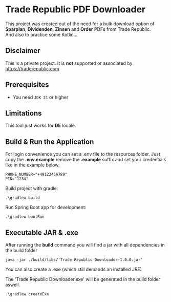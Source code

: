 # Trade Republic PDF Downloader
This project was created out of the need for a bulk download option of **Sparplan**, **Dividenden**, **Zinsen** and **Order** PDFs from Trade Republic.</br>
And also to practice some Kotlin...

## Disclaimer
This is a private project. It is **not** supported or associated by https://traderepublic.com

## Prerequisites
- You need ```JDK 21``` or higher

## Limitations
This tool just works for **DE** locale.</br>

## Build & Run the Application
For login convenience you can set a .env file to the resources folder.
Just copy the **.env.example** remove the **.example** suffix and set your credentials like in the example below.
```
PHONE_NUMBER="+49123456789"
PIN="1234"
```

Build project with gradle:
```shell
.\gradlew build
```
Run Spring Boot app for development:
```shell
.\gradlew bootRun
```

## Executable JAR & .exe
After running the **build** command you will find a jar with all dependencies in
the build folder
```shell
java -jar ./build/libs/'Trade Republic Downloader-1.0.0.jar'
```
You can also create a .exe (which still demands an installed JRE)

The 'Trade Republic Downloader.exe' will be generated in the build folder aswell.
```shell
.\gradlew createExe
```

